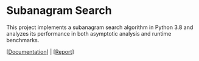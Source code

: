 # Subanagram Search

This project implements a subanagram search algorithm in Python 3.8 and analyzes its performance in both asymptotic analysis and runtime benchmarks.

[[Documentation](https://jamesakl.com/docs_solver.pdf)] | [[Report](https://jamesakl.com/subanagram-search.pdf)]
